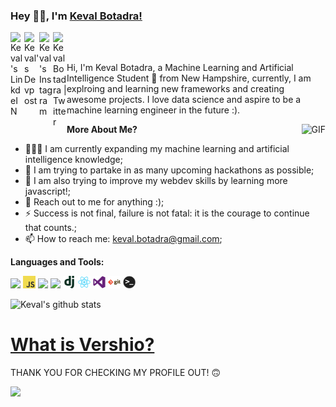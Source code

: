 ### Hey 👋🏽, I'm [Keval Botadra!]() 

<a href="https://www.linkedin.com/in/keval-botadra-0008a4210/">
  <img align="left" alt="Keval's LinkdeIN" width="22px" src="https://cdn.jsdelivr.net/npm/simple-icons@v3/icons/linkedin.svg" />
</a>
<a href="https://devpost.com/kevalbotadra">
  <img align="left" alt="Keval's Devpost" width="24px" src="https://cdn.iconscout.com/icon/free/png-512/dev-post-555431.png" />
</a>
<a href="https://www.instagram.com/kevalbotadra">
  <img align="left" alt="Keval's Instagram" width="22px" src="https://cdn.jsdelivr.net/npm/simple-icons@v3/icons/instagram.svg" />
</a>
<a href="https://twitter.com/kevalbotadra">
  <img align="left" alt="Keval Botadra | Twitter" width="22px" src="https://cdn.jsdelivr.net/npm/simple-icons@v3/icons/twitter.svg" />
</a>

<br />
<br />

Hi, I'm Keval Botadra, a Machine Learning and Artificial Intelligence Student 🚀 from New Hampshire, currently, I am explroing and learning new frameworks and creating awesome projects. I love data science and aspire to be a machine learning engineer in the future :).


  <img align="right" alt="GIF" src="https://media1.giphy.com/media/xT9IgzoKnwFNmISR8I/giphy.gif?cid=ecf05e47alh9mig1dew6p1m568ise6ldd6dwpsyai9u7ljo3&rid=giphy.gif&ct=g" />




**More About Me?**

- 👨🏽‍💻 I am currently expanding my machine learning and artificial intelligence knowledge;
- 🌱 I am trying to partake in as many upcoming hackathons as possible; 
- 👯 I am also trying to improve my webdev skills by learning more javascript!;
- 💬 Reach out to me for anything :);
- ⚡️ Success is not final, failure is not fatal: it is the courage to continue that counts.;
- 📫 How to reach me: keval.botadra@gmail.com;

**Languages and Tools:**  

<code><img height="20" src="https://raw.githubusercontent.com/jmnote/z-icons/master/svg/python.svg"></code>
<code><img height="20" src="https://raw.githubusercontent.com/github/explore/80688e429a7d4ef2fca1e82350fe8e3517d3494d/topics/javascript/javascript.png"></code>
<code><img height="20" src="https://raw.githubusercontent.com/jmnote/z-icons/master/svg/java.svg"></code>
<code><img height="20" src="https://raw.githubusercontent.com/valohai/ml-logos/5127528b5baadb77a6ea4b999a47b4e86bf0f98b/tensorflow-tf.svg"></code>
<code><img height="20" src="https://raw.githubusercontent.com/devicons/devicon/c7d326b6009e60442abc35fa45706d6f30ee4c8e/icons/django/django-plain.svg"></code>
<code><img height="20" src="https://raw.githubusercontent.com/devicons/devicon/c7d326b6009e60442abc35fa45706d6f30ee4c8e/icons/react/react-original.svg"></code>
<code><img height="20" src="https://raw.githubusercontent.com/devicons/devicon/c7d326b6009e60442abc35fa45706d6f30ee4c8e/icons/visualstudio/visualstudio-plain.svg"></code>
<code><img height="20" src="https://raw.githubusercontent.com/github/explore/80688e429a7d4ef2fca1e82350fe8e3517d3494d/topics/git/git.png"></code>
<code><img height="20" src="https://raw.githubusercontent.com/github/explore/80688e429a7d4ef2fca1e82350fe8e3517d3494d/topics/terminal/terminal.png"></code>



![Keval's github stats](https://github-readme-stats.vercel.app/api?username=kevalbotadra&show_icons=true&hide_border=true)


<!--START_SECTION:waka-->
<!--END_SECTION:waka-->

# [What is Vershio?](https://github.com/kevalbotadra/vershio)

THANK YOU FOR CHECKING MY PROFILE OUT! :upside_down_face:
<br />

![](https://komarev.com/ghpvc/?username=kevalbotadra&color=red)



